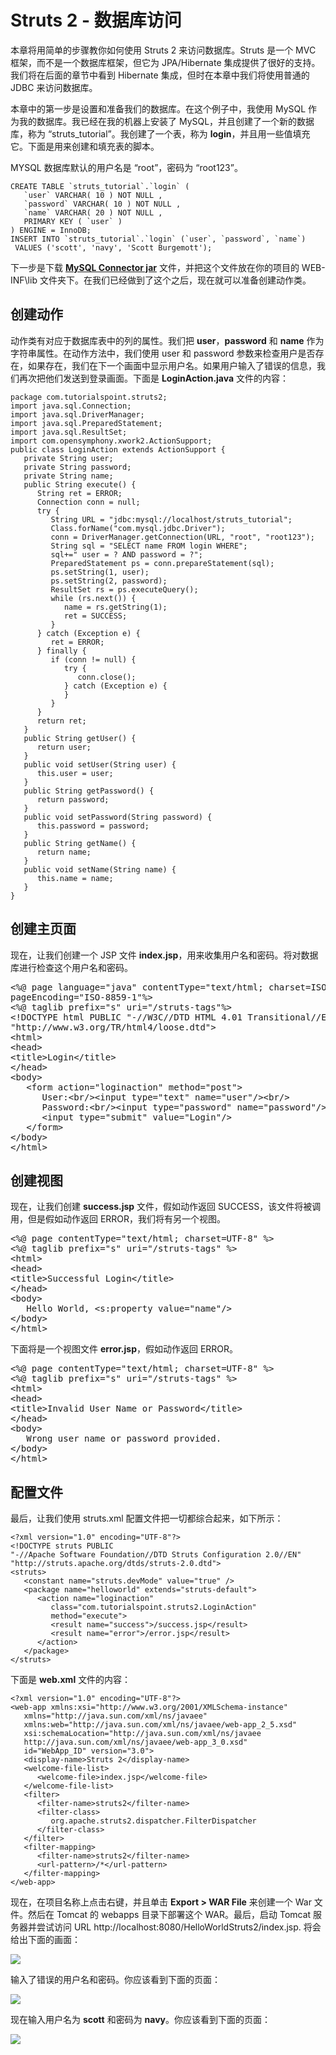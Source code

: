 # Struts 2 - 数据库访问

本章将用简单的步骤教你如何使用 Struts 2 来访问数据库。Struts 是一个 MVC 框架，而不是一个数据库框架，但它为 JPA/Hibernate 集成提供了很好的支持。我们将在后面的章节中看到 Hibernate 集成，但时在本章中我们将使用普通的 JDBC 来访问数据库。

本章中的第一步是设置和准备我们的数据库。在这个例子中，我使用 MySQL 作为我的数据库。我已经在我的机器上安装了 MySQL，并且创建了一个新的数据库，称为 “struts_tutorial”。我创建了一个表，称为 **login**，并且用一些值填充它。下面是用来创建和填充表的脚本。

MYSQL 数据库默认的用户名是 “root”，密码为 “root123”。

``` 
CREATE TABLE `struts_tutorial`.`login` (
   `user` VARCHAR( 10 ) NOT NULL ,
   `password` VARCHAR( 10 ) NOT NULL ,
   `name` VARCHAR( 20 ) NOT NULL ,
   PRIMARY KEY ( `user` )
) ENGINE = InnoDB;
INSERT INTO `struts_tutorial`.`login` (`user`, `password`, `name`)
 VALUES ('scott', 'navy', 'Scott Burgemott');
```

下一步是下载 [**MySQL Connector jar**](http://dev.mysql.com/downloads/connector/j/5.1.html) 文件，并把这个文件放在你的项目的 WEB-INF\lib 文件夹下。在我们已经做到了这个之后，现在就可以准备创建动作类。 

## 创建动作

动作类有对应于数据库表中的列的属性。我们把 **user**，**password** 和 **name** 作为字符串属性。在动作方法中，我们使用 user 和 password 参数来检查用户是否存在，如果存在，我们在下一个画面中显示用户名。如果用户输入了错误的信息，我们再次把他们发送到登录画面。下面是 **LoginAction.java** 文件的内容：

``` 
package com.tutorialspoint.struts2;
import java.sql.Connection;
import java.sql.DriverManager;
import java.sql.PreparedStatement;
import java.sql.ResultSet;
import com.opensymphony.xwork2.ActionSupport;
public class LoginAction extends ActionSupport {
   private String user;
   private String password;
   private String name;
   public String execute() {
      String ret = ERROR;
      Connection conn = null;
      try {
         String URL = "jdbc:mysql://localhost/struts_tutorial";
         Class.forName("com.mysql.jdbc.Driver");
         conn = DriverManager.getConnection(URL, "root", "root123");
         String sql = "SELECT name FROM login WHERE";
         sql+=" user = ? AND password = ?";
         PreparedStatement ps = conn.prepareStatement(sql);
         ps.setString(1, user);
         ps.setString(2, password);
         ResultSet rs = ps.executeQuery();
         while (rs.next()) {
            name = rs.getString(1);
            ret = SUCCESS;
         }
      } catch (Exception e) {
         ret = ERROR;
      } finally {
         if (conn != null) {
            try {
               conn.close();
            } catch (Exception e) {
            }
         }
      }
      return ret;
   }
   public String getUser() {
      return user;
   }
   public void setUser(String user) {
      this.user = user;
   }
   public String getPassword() {
      return password;
   }
   public void setPassword(String password) {
      this.password = password;
   }
   public String getName() {
      return name;
   }
   public void setName(String name) {
      this.name = name;
   }
}
```

## 创建主页面

现在，让我们创建一个 JSP 文件 **index.jsp**，用来收集用户名和密码。将对数据库进行检查这个用户名和密码。

<pre class="prettyprint notranslate">
&lt;%@ page language="java" contentType="text/html; charset=ISO-8859-1"
pageEncoding="ISO-8859-1"%&gt;
&lt;%@ taglib prefix="s" uri="/struts-tags"%&gt;
&lt;!DOCTYPE html PUBLIC "-//W3C//DTD HTML 4.01 Transitional//EN" 
"http://www.w3.org/TR/html4/loose.dtd"&gt;
&lt;html&gt;
&lt;head&gt;
&lt;title&gt;Login&lt;/title&gt;
&lt;/head&gt;
&lt;body&gt;
   &lt;form action="loginaction" method="post"&gt;
      User:&lt;br/&gt;&lt;input type="text" name="user"/&gt;&lt;br/&gt;
      Password:&lt;br/&gt;&lt;input type="password" name="password"/&gt;&lt;br/&gt;
      &lt;input type="submit" value="Login"/&gt;		
   &lt;/form&gt;
&lt;/body&gt;
&lt;/html&gt;
</pre>


## 创建视图

现在，让我们创建 **success.jsp** 文件，假如动作返回 SUCCESS，该文件将被调用，但是假如动作返回 ERROR，我们将有另一个视图。

<pre class="prettyprint notranslate">
&lt;%@ page contentType="text/html; charset=UTF-8" %&gt;
&lt;%@ taglib prefix="s" uri="/struts-tags" %&gt;
&lt;html&gt;
&lt;head&gt;
&lt;title&gt;Successful Login&lt;/title&gt;
&lt;/head&gt;
&lt;body&gt;
   Hello World, &lt;s:property value="name"/&gt;
&lt;/body&gt;
&lt;/html&gt;
</pre>


下面将是一个视图文件 **error.jsp**，假如动作返回 ERROR。

<pre class="prettyprint notranslate">
&lt;%@ page contentType="text/html; charset=UTF-8" %&gt;
&lt;%@ taglib prefix="s" uri="/struts-tags" %&gt;
&lt;html&gt;
&lt;head&gt;
&lt;title&gt;Invalid User Name or Password&lt;/title&gt;
&lt;/head&gt;
&lt;body&gt;
   Wrong user name or password provided.
&lt;/body&gt;
&lt;/html&gt;
</pre>


## 配置文件

最后，让我们使用 struts.xml 配置文件把一切都综合起来，如下所示：

``` 
<?xml version="1.0" encoding="UTF-8"?>
<!DOCTYPE struts PUBLIC
"-//Apache Software Foundation//DTD Struts Configuration 2.0//EN"
"http://struts.apache.org/dtds/struts-2.0.dtd">
<struts>
   <constant name="struts.devMode" value="true" />
   <package name="helloworld" extends="struts-default"> 
      <action name="loginaction" 
         class="com.tutorialspoint.struts2.LoginAction"
         method="execute">
         <result name="success">/success.jsp</result>
         <result name="error">/error.jsp</result>
      </action>  
   </package>
</struts>
```

下面是 **web.xml** 文件的内容：

``` 
<?xml version="1.0" encoding="UTF-8"?>
<web-app xmlns:xsi="http://www.w3.org/2001/XMLSchema-instance"
   xmlns="http://java.sun.com/xml/ns/javaee" 
   xmlns:web="http://java.sun.com/xml/ns/javaee/web-app_2_5.xsd"
   xsi:schemaLocation="http://java.sun.com/xml/ns/javaee 
   http://java.sun.com/xml/ns/javaee/web-app_3_0.xsd"
   id="WebApp_ID" version="3.0">  
   <display-name>Struts 2</display-name>
   <welcome-file-list>
      <welcome-file>index.jsp</welcome-file>
   </welcome-file-list>
   <filter>
      <filter-name>struts2</filter-name>
      <filter-class>
         org.apache.struts2.dispatcher.FilterDispatcher
      </filter-class>
   </filter>
   <filter-mapping>
      <filter-name>struts2</filter-name>
      <url-pattern>/*</url-pattern>
   </filter-mapping>
</web-app>
```

现在，在项目名称上点击右键，并且单击 **Export > WAR File** 来创建一个 War 文件。然后在 Tomcat 的 webapps 目录下部署这个 WAR。最后，启动 Tomcat 服务器并尝试访问 URL http://localhost:8080/HelloWorldStruts2/index.jsp. 将会给出下面的画面：

![](images/helloworldstruts9.jpg)

输入了错误的用户名和密码。你应该看到下面的页面：

![](images/helloworldstruts10.jpg)

现在输入用户名为 **scott** 和密码为 **navy**。你应该看到下面的页面：

![](images/helloworldstruts11.jpg)